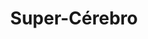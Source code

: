 ---
Numero: 247
title: Super-Cérebro
Autor: A E Van Vogt
Co-autor: 
Ano-de-Publicacao: 1978
Titulo-original: Supermind
Tradutor: Eurico da Fonseca
Co-tradutor: 
Ano-de-edicao: 1974
alias: A-E-Van-Vogt
Autor2-alias: 
Tradutor1-alias: Eurico-da-Fonseca
Tradutor2-alias: 
Titulo-link: 247-Super-Cerebro
Capa: Manuel Dias
pags: 205
Capa-link: Manuel-Dias
---
